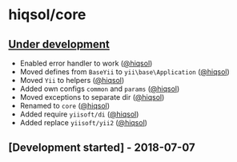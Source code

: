 # hiqsol/core

## [Under development]

- Enabled error handler to work ([@hiqsol])
- Moved defines from `BaseYii` to `yii\base\Application` ([@hiqsol])
- Moved `Yii` to helpers ([@hiqsol])
- Added own configs `common` and `params` ([@hiqsol])
- Moved exceptions to separate dir ([@hiqsol])
- Renamed to `core` ([@hiqsol])
- Added require `yiisoft/di` ([@hiqsol])
- Added replace `yiisoft/yii2` ([@hiqsol])

## [Development started] - 2018-07-07

[@hiqsol]: https://github.com/hiqsol
[sol@hiqdev.com]: https://github.com/hiqsol
[Under development]: https://github.com/hiqsol/core/releases
